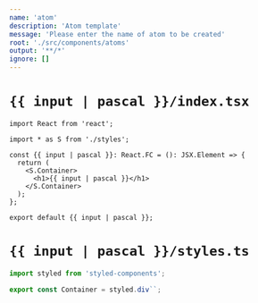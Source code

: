```yaml
---
name: 'atom'
description: 'Atom template'
message: 'Please enter the name of atom to be created'
root: './src/components/atoms'
output: '**/*'
ignore: []
---
```


# `{{ input | pascal }}/index.tsx`

```tsx
import React from 'react';

import * as S from './styles';

const {{ input | pascal }}: React.FC = (): JSX.Element => {
  return (
    <S.Container>
      <h1>{{ input | pascal }}</h1>
    </S.Container>
  );
};

export default {{ input | pascal }};

```

# `{{ input | pascal }}/styles.ts`

```ts
import styled from 'styled-components';

export const Container = styled.div``;

```